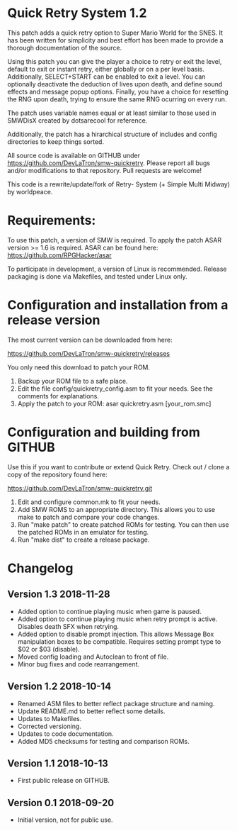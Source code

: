 Quick Retry System 1.2
======================
 This patch adds a quick retry option to Super Mario World for the SNES. It has been written for simplicity and best
effort has been made to provide a thorough documentation of the source. 

 Using this patch you can give the player a choice to retry or exit the level, default to exit or instant retry, either
globally or on a per level basis. Additionally, SELECT+START can be enabled to exit a level. You can optionally deactivate
the deduction of lives upon death, and define sound effects and message popup options. Finally, you have a choice for
resetting the RNG upon death, trying to ensure the same RNG ocurring on every run.

The patch uses variable names equal or at least similar to those used in SMWDisX created by dotsarecool for reference.

Additionally, the patch has a hirarchical structure of includes and config directories to keep things sorted.

All source code is available on GITHUB under https://github.com/DevLaTron/smw-quickretry. Please report all bugs and/or
modifications to that repository. Pull requests are welcome!

This code is a rewrite/update/fork of Retry- System (+ Simple Multi Midway) by worldpeace.


Requirements:
=============
 To use this patch, a version of SMW is required. To apply the patch ASAR version >= 1.6 is required. ASAR can be found
here: https://github.com/RPGHacker/asar

 To participate in development, a version of Linux is recommended. Release packaging is done via Makefiles, and tested
under Linux only.


Configuration and installation from a release version
=====================================================
The most current version can be downloaded from here: 

https://github.com/DevLaTron/smw-quickretry/releases

You only need this download to patch your ROM.

1. Backup your ROM file to a safe place.
2. Edit the file config/quickretry_config.asm to fit your needs. See the comments for explanations.
3. Apply the patch to your ROM: asar quickretry.asm [your_rom.smc]


Configuration and building from GITHUB
======================================
Use this if you want to contribute or extend Quick Retry. Check out / clone a copy of the repository found here:

https://github.com/DevLaTron/smw-quickretry.git

1. Edit and configure common.mk to fit your needs.
2. Add SMW ROMS to an appropriate directory. This allows you to use make to patch and compare your code changes.
3. Run "make patch" to create patched ROMs for testing. You can then use the patched ROMs in an emulator for testing.
4. Run "make dist" to create a release package.


Changelog
=========

Version 1.3 2018-11-28
----------------------
- Added option to continue playing music when game is paused.
- Added option to continue playing music when retry prompt is active. Disables death SFX when retrying.
- Added option to disable prompt injection. This allows Message Box manipulation boxes to be compatible. Requires setting prompt type to $02 or $03 (disable).
- Moved config loading and Autoclean to front of file.
- Minor bug fixes and code rearrangement.

Version 1.2 2018-10-14
----------------------
- Renamed ASM files to better reflect package structure and naming.
- Update README.md to better reflect some details.
- Updates to Makefiles.
- Corrected versioning.
- Updates to code documentation.
- Added MD5 checksums for testing and comparison ROMs.

Version 1.1 2018-10-13
----------------------
- First public release on GITHUB.

Version 0.1 2018-09-20
----------------------
- Initial version, not for public use.

